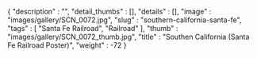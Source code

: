 {
  "description" : "",
  "detail_thumbs" : [],
  "details" : [],
  "image" : "images/gallery/SCN_0072.jpg",
  "slug" : "southern-california-santa-fe",
  "tags" : [
              "Santa Fe Railroad",
              "Railroad"
            ],
  "thumb" : "images/gallery/SCN_0072_thumb.jpg",
  "title" : "Southen California (Santa Fe Railroad Poster)",
  "weight" : -72
}
